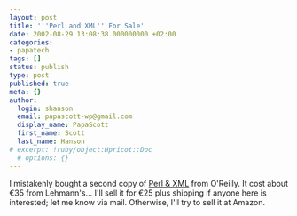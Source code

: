 ```yaml
---
layout: post
title: '''Perl and XML'' For Sale'
date: 2002-08-29 13:08:38.000000000 +02:00
categories:
- papatech
tags: []
status: publish
type: post
published: true
meta: {}
author:
  login: shanson
  email: papascott-wp@gmail.com
  display_name: PapaScott
  first_name: Scott
  last_name: Hanson
# excerpt: !ruby/object:Hpricot::Doc
  # options: {}
---
```

<p>I mistakenly bought a second copy of <a href="http://www.oreilly.com/catalog/perlxml/">Perl & XML</a> from O'Reilly. It cost about &euro;35 from Lehmann's... I'll sell it for &euro;25 plus shipping if anyone here is interested; let me know via mail. Otherwise, I'll try to sell it at Amazon.</p>
